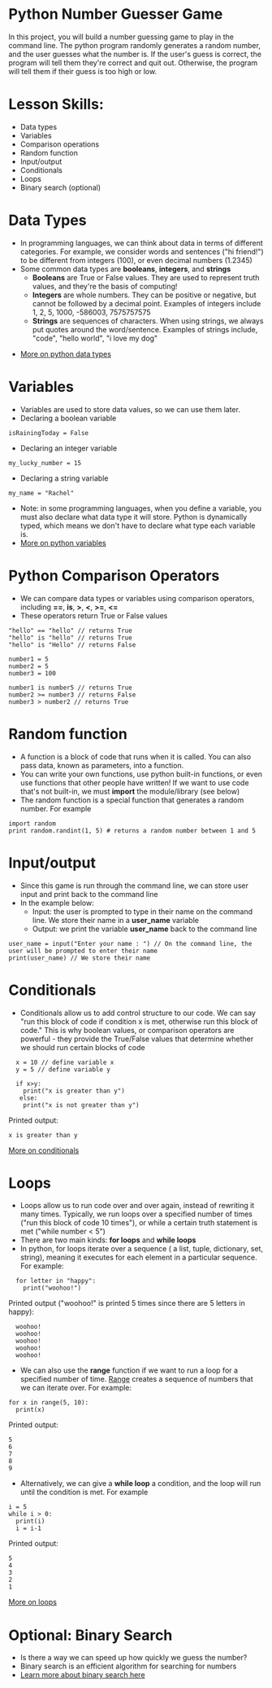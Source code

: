 # Python Number Guesser Game
In this project, you will build a number guessing game to play in the command line. The python program randomly generates a random number, and the user guesses what the number is. If the user's guess is correct, the program will tell them they're correct and quit out. Otherwise, the program will tell them if their guess is too high or low. 

# Lesson Skills:
* Data types
* Variables
* Comparison operations
* Random function
* Input/output
* Conditionals
* Loops
* Binary search (optional)

# Data Types
* In programming languages, we can think about data in terms of different categories. For example, we consider words and sentences ("hi friend!") to be different from integers (100), or even decimal numbers (1.2345)
* Some common data types are **booleans**, **integers**, and **strings**
  - **Booleans** are True or False values. They are used to represent truth values, and they're the basis of computing!
  - **Integers** are whole numbers. They can be positive or negative, but cannot be followed by a decimal point. Examples of integers include 1, 2, 5, 1000, -586003, 7575757575
  - **Strings** are sequences of characters. When using strings, we always put quotes around the word/sentence. Examples of strings include, "code", "hello world", "i love my dog"
 - [More on python data types](https://realpython.com/python-data-types/)

# Variables
* Variables are used to store data values, so we can use them later.
* Declaring a boolean variable
```
isRainingToday = False
```
* Declaring an integer variable
``` 
my_lucky_number = 15
```

* Declaring a string variable
```
my_name = "Rachel"
 ```
* Note: in some programming languages, when you define a variable, you must also declare what data type it will store. Python is dynamically typed, which means we don't have to declare what type each variable is.
* [More on python variables](https://realpython.com/python-variables/)

# Python Comparison Operators
* We can compare data types or variables using comparison operators, including **==**, **is**, **>**, **<**, **>=**, **<=**
* These operators return True or False values
```
"hello" == "hello" // returns True
"hello" is "hello" // returns True
"hello" is "Hello" // returns False

number1 = 5
number2 = 5
number3 = 100

number1 is number5 // returns True
number2 >= number3 // returns False
number3 > number2 // returns True

```

# Random function
* A function is a block of code that runs when it is called. You can also pass data, known as parameters, into a function.
* You can write your own functions, use python built-in functions, or even use functions that other people have written! If we want to use code that's not built-in, we must **import** the module/library (see below)
* The random function is a special function that generates a random number. For example
```
import random
print random.randint(1, 5) # returns a random number between 1 and 5
```

# Input/output
* Since this game is run through the command line, we can store user input and print back to the command line
* In the example below:
  - Input: the user is prompted to type in their name on the command line. We store their name in a **user_name** variable
  - Output: we print the variable **user_name** back to the command line
````
user_name = input("Enter your name : ") // On the command line, the user will be prompted to enter their name
print(user_name) // We store their name 
````

# Conditionals
* Conditionals allow us to add control structure to our code. We can say "run this block of code if condition x is met, otherwise run this block of code." This is why boolean values, or comparison operators are powerful - they provide the True/False values that determine whether we should run certain blocks of code
````
  x = 10 // define variable x
  y = 5 // define variable y
  
  if x>y:
    print("x is greater than y")
   else:
    print("x is not greater than y")
````
Printed output:
````
x is greater than y
````
[More on conditionals](http://www.openbookproject.net/books/bpp4awd/ch04.html)

# Loops 
* Loops allow us to run code over and over again, instead of rewriting it many times. Typically, we run loops over a specified number of times ("run this block of code 10 times"), or while a certain truth statement is met ("while number < 5")
* There are two main kinds: **for loops** and **while loops** 
* In python, for loops iterate over a sequence ( a list, tuple, dictionary, set, string), meaning it executes for each element in a particular sequence. For example:
````
  for letter in "happy":
    print("woohoo!")
````
Printed output ("woohoo!" is printed 5 times since there are 5 letters in happy):
````
  woohoo!
  woohoo!
  woohoo!
  woohoo!
  woohoo!
````
* We can also use the **range** function if we want to run a loop for a specified number of time. [Range](https://www.w3schools.com/python/ref_func_range.asp) creates a sequence of numbers that we can iterate over. For example:

````
for x in range(5, 10):
  print(x)
````
Printed output:
````
5
6
7
8
9
````
* Alternatively, we can give a **while loop** a condition, and the loop will run until the condition is met. For example
````
i = 5
while i > 0:
  print(i)
  i = i-1
````
Printed output:
````
5
4
3
2
1
````
[More on loops](http://www.openbookproject.net/books/bpp4awd/ch04.html)

# Optional: Binary Search
* Is there a way we can speed up how quickly we guess the number? 
* Binary search is an efficient algorithm for searching for numbers
* [Learn more about binary search here](https://www.youtube.com/watch?v=EXtkCmRXfMo)
